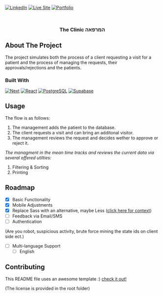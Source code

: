 [![LinkedIn][linkedin-shield]][linkedin-url]
[![Live Site][website-shield]][website-url]
[![Portfolio][portfolio-shield]][portfolio-url]

<!-- PROJECT LOGO -->
<br />
<div align="center">
    <picture>
        <source media="(prefers-color-scheme: light)" srcset="https://github.com/liogiladi/mirpa-a/blob/main/public/logo-black.svg?raw=true)">
        <source media="(prefers-color-scheme: dark)" srcset="https://github.com/liogiladi/mirpa-a/blob/main/public/logo.svg?raw=true)">
        <img />
    </picture>

  <h3 align="center">The Clinic המרפאה</h3>
</div>

<!-- ABOUT THE PROJECT -->

## About The Project

The project simulates both the process of a client requesting a visit for a patient and the process of managing the requests, their approvals/rejections and the patients.

### Built With

[![Next][Next.js]][Next-url]
[![React][React.js]][React-url]
[![PostgreSQL][PostgreSQL]][PostgreSQL-url]
[![Supabase][Supabase]][Supabase-url]

<!-- USAGE EXAMPLES -->

## Usage

The flow is as follows:

1. The management adds the patient to the database.
2. The client requests a visit and can bring an additonal visitor.
3. The management reviews the request and decides wether to approve or reject it.

_The managment in the mean time tracks and reviews the current data via several offered utilties:_

1. Filtering & Sorting
2. Printing

<!-- ROADMAP -->

## Roadmap

-   [x] Basic Functionality
-   [x] Mobile Adjustments
-   [x] Replace Sass with an alternative, maybe Less ([click here for context]())
-   [ ] Feedback via Email/SMS
-   [ ] Authentication

(Are you robot, suspicious activity, brute force mining the state ids on client side ect.)

-   [ ] Multi-language Support
    -   [ ] English

<!-- CONTRIBUTING -->

## Contributing

This README file uses an awesome template :) [check it out!](https://github.com/othneildrew/Best-README-Template)

(The license is provided in the root folder)

[linkedin-shield]: https://img.shields.io/badge/-LinkedIn-black.svg?style=for-the-badge&logo=linkedin&colorB=555
[linkedin-url]: https://linkedin.com/in/othneildrew
[website-shield]: https://img.shields.io/badge/website-000000?style=for-the-badge&logo=About.me&logoColor=white
[website-url]: WEBSITE_URL
[portfolio-shield]: https://img.shields.io/badge/Portfolio-255E63?style=for-the-badge&logo=About.me&logoColor=white
[portfolio-url]: WEBSITE_URL
[Next.js]: https://img.shields.io/badge/next.js-000000?style=for-the-badge&logo=nextdotjs&logoColor=white
[Next-url]: https://nextjs.org/
[React.js]: https://img.shields.io/badge/React-20232A?style=for-the-badge&logo=react&logoColor=61DAFB
[React-url]: https://reactjs.org/
[PostgreSQL]: https://img.shields.io/badge/PostgreSQL-316192?style=for-the-badge&logo=postgresql&logoColor=white
[PostgreSQL-url]: https://www.postgresql.org/
[Supabase]: https://img.shields.io/badge/Supabase-181818?style=for-the-badge&logo=supabase&logoColor=white
[Supabase-url]: https://supabase.com/
